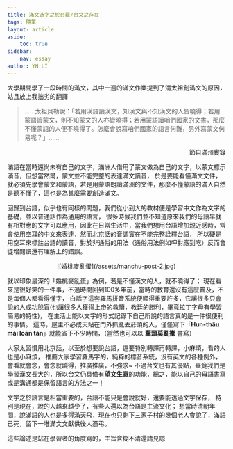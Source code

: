 ```yaml
---
title: 滿文造字之於台羅/台文之存在
tags: 隨筆
layout: article
aside:
    toc: true
sidebar:
    nav: essay
author: YH LI
---
```


大學期間學了一段時間的滿文，其中一週的滿文作業提到了清太祖創滿文的原因，姑且放上我拙劣的翻譯

> ……太祖貝勒說：「若用漢語讀漢文，知漢文與不知漢文的人皆曉得；若用蒙語讀蒙文，則不知蒙文的人亦皆曉得；若用蒙語讀咱們國家的文書，那麼不懂蒙語的人便不曉得了。怎麼會說寫咱們國家的語言何難，另外寫蒙文何易呢？」……

<div style="text-align: right"> 節自滿州實錄 </div>

滿語在當時還尚未有自己的文字，滿洲人借用了蒙文做為自己的文字，以蒙文標示滿音，但想當然爾，蒙文並不能完整的表達滿文讀音，
於是要能看懂滿文文件，就必須先學會蒙文和蒙語，若是用蒙語朗讀滿洲的文件，那麼不懂蒙語的滿人自然是聽不懂了，這也是為甚麼需要創造滿文。

回歸到台語，似乎也有同樣的問題，我們從小到大的教材便是學習中文作為文字的基礎，並以普通話作為通用的語言，
很多時候我們並不知道原來我們的母語早就有相對應的文字可以應用，因此在日常生活中，當我們想用台語增加親近感時，常會使用空耳的中文來表達，然而北京話的音調實在不能完整詮釋台語，
所以硬是用空耳來標註台語的讀音，對於非通俗的用法（通俗用法例如呷對應到吃）反而會徒增閱讀還有理解上的錯誤。

<div style="width:80%; margin:0 auto;" align="center" markdown="1">
![婚桃麥亂蛋](/assets/manchu-post-2.jpg)
</div>

就以印象最深的「婚桃麥亂蛋」為例，若是不懂漢文的人，就不曉得了；
現在看來是很好笑的一件事，不過時間回到100多年前，當時的教育還沒有這麼普及，不是每個人都看得懂字，
白話字這套羅馬拼音系統便顯得重要許多，它讓很多只會說的人成功脫盲(也讓很多人獲得上帝的救贖，教廷的勝利，畢竟拉丁字母有學習簡易的特性)，
在生活上能以文字的形式記錄下自己所說的語言真的是一件很便利的事情。
這時，屋主不必成天站在門外抓亂丟菸頭的人，僅僅寫下「**Hun-thâu mài loān tàn**」就能省下不少時間，（當然也可以以 **薰頭莫亂擲** 書寫）

大家太習慣用北京話，以至於想要說台語，還要特別轉譯再轉譯，小麻煩，看的人也是小麻煩，
推薦大家學習羅馬字的，純粹的標音系統，沒有英文的各種例外，會看就會念，會念就曉得，推廣推廣，不強求~
不過台文也有其優點，畢竟我們是學習漢文長大的，所以台文仍具備有**望文生意**的功能，總之，能以自己的母語書寫或是溝通都是保留語言的方法之一！

文字之於語言是相當重要的，台語不能只是會說就好，還要能透過文字保存，
特別是現在，說的人越來越少了，有些人還以為台語是主流文化；
想當時清朝年間，說滿語的人也是多得滿天飛，現在也只剩下三家子村的幾個老人會說了，滿語已死，留下一堆滿文文獻供後人憑弔。

這些論述是站在學習者的角度寫的，主旨含糊不清還請見諒
